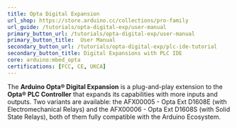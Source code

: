 ```yaml
---
title: Opta Digital Expansion
url_shop: https://store.arduino.cc/collections/pro-family
url_guide: /tutorials/opta-digital-exp/user-manual
primary_button_url: /tutorials/opta-digital-exp/user-manual
primary_button_title:  User Manual
secondary_button_url: /tutorials/opta-digital-exp/plc-ide-tutorial
secondary_button_title: Digital Expansions with PLC IDE
core: arduino:mbed_opta
certifications: [FCC, CE, UKCA]
---
```


The **Arduino Opta® Digital Expansion** is a plug-and-play extension to the **Opta® PLC Controller** that expands its capabilities with more inputs and outputs. Two variants are available: the AFX00005 - Opta Ext D1608E (with Electromechanical Relays)
and the AFX00006 - Opta Ext D1608S (with Solid State Relays), both of them fully compatible with the Arduino Ecosystem.